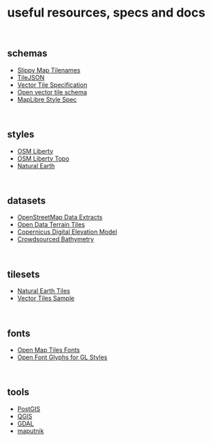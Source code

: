 # useful resources, specs and docs

<br />




## schemas

* [Slippy Map Tilenames](https://wiki.openstreetmap.org/wiki/Slippy_map_tilenames)
* [TileJSON](https://github.com/mapbox/tilejson-spec)
* [Vector Tile Specification](https://github.com/mapbox/vector-tile-spec)
* [Open vector tile schema](https://openmaptiles.org/schema/)
* [MapLibre Style Spec](https://maplibre.org/maplibre-style-spec/)

<br />




## styles

* [OSM Liberty](https://github.com/maputnik/osm-liberty)
* [OSM Liberty Topo](https://github.com/nst-guide/osm-liberty-topo)
* [Natural Earth](https://github.com/klokantech/naturalearthtiles/tree/gh-pages/maps)

<br />




## datasets

* [OpenStreetMap Data Extracts](https://download.geofabrik.de/)
* [Open Data Terrain Tiles](https://registry.opendata.aws/terrain-tiles/)
* [Copernicus Digital Elevation Model](https://aws.amazon.com/marketplace/pp/prodview-yl3hc4awgb5pu)
* [Crowdsourced Bathymetry](https://aws.amazon.com/marketplace/pp/prodview-ce3ckwt2ljfpe)

<br />




## tilesets

* [Natural Earth Tiles](https://klokantech.github.io/naturalearthtiles/)
* [Vector Tiles Sample](https://github.com/klokantech/vector-tiles-sample)

<br />




## fonts

* [Open Map Tiles Fonts](https://github.com/kylebarron/openmaptiles-fonts)
* [Open Font Glyphs for GL Styles](https://github.com/openmaptiles/fonts)

<br />




## tools

* [PostGIS](https://postgis.net/)
* [QGIS](https://qgis.org/)
* [GDAL](https://gdal.org/)
* [maputnik](https://github.com/maplibre/maputnik)
